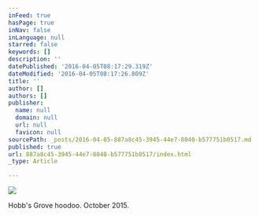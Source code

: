 ```yaml
---
inFeed: true
hasPage: true
inNav: false
inLanguage: null
starred: false
keywords: []
description: ''
datePublished: '2016-04-05T08:17:29.319Z'
dateModified: '2016-04-05T08:17:26.809Z'
title: ''
author: []
authors: []
publisher:
  name: null
  domain: null
  url: null
  favicon: null
sourcePath: _posts/2016-04-05-887a8c45-3945-44e7-8040-b577751b0517.md
published: true
url: 887a8c45-3945-44e7-8040-b577751b0517/index.html
_type: Article

---
```

![](https://the-grid-user-content.s3-us-west-2.amazonaws.com/088147cc-244f-409c-8f26-a999bed780e3.jpg)

Hobb's Grove hoodoo. October 2015\.